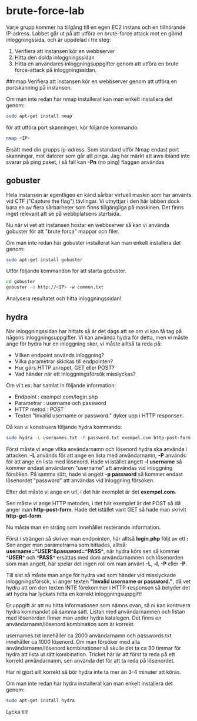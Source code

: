 # brute-force-lab
Varje grupp kommer ha tillgång till en egen EC2 instans och en tillhörande IP-adress. 
Labbet går ut på att utföra en brute-force attack mot en gömd inloggningssida, och är uppdelad i tre steg:

1. Verifiera att instansen kör en webbserver
2. Hitta den dolda inloggningssidan
3. Hitta en användares inloggningsuppgifter genom att utföra en brute force-attack på inloggningssidan.


##nmap
Verifiera att instansen kör en webbserver genom att utföra en portskanning på instansen. 

Om man inte redan har nmap installerat kan man enkelt installera det genom:

```sh
sudo apt-get install nmap
```
för att utföra port skanningen, kör följande kommando:

```sh
nmap <IP>
```
Ersätt <IP> med din grupps ip-adress. Som standard utför Nmap endast port skanningar, mot datorer som går att pinga. Jag har märkt att aws ibland inte svarar på ping paket, i så fall kan **-Pn** (no ping) flaggan användas

## gobuster
Hela instansen är egentligen en känd sårbar virtuell maskin som har använts vid CTF ("Capture the flag") tävlingar. Vi utnyttjar i den här labben dock bara en av flera sårbarheter som finns tillgängliga på maskinen. Det finns inget relevant att se på webbplatsens startsida.
  
Nu när vi vet att instansen hostar en webbserver så kan vi använda gobuster för att "brute forca" mappar och filer. 

Om man inte redan har gobuster installerat kan man enkelt installera det genom:

```sh
sudo apt-get install gobuster
```

Utför följande kommandon för att starta gobuster.
```sh
cd gobuster
gobuster -u http://<IP> -w common.txt
```
Analysera resultatet och hitta inloggningssidan!
  
## hydra
När inloggningssidan har hittats så är det dags att se om vi kan få tag på någons inloggningsuppgifter. Vi kan använda hydra för detta, men vi måste ange för hydra hur en inloggning sker, vi måste alltså ta reda på:
  * Vilken endpoint används inloggning?
  * Vilka parametrar skickas till endpointen?
  * Hur görs HTTP anropet, GET eller POST?
  * Vad händer när ett inloggningsförsök misslyckas?
  
Om vi t.ex. har samlat in följande information:
  * Endpoint : exempel.com/login.php
  * Parametrar : username och password
  * HTTP metod : POST
  * Texten "Invalid username or password." dyker upp i HTTP responsen.

Då kan vi konstruera följande hydra kommando:
```sh  
sudo hydra -L usernames.txt -P password.txt exempel.com http-post-form "/login.php:username=^USER^&password=^PASS^:Invalid username or password."
```

Först måste vi ange vilka användarnamn och lösenord hydra ska använda i attacken. **-L** används för att ange en lista med användarnamn, **-P** används för att ange en lista med lösenord. Hade vi istället angett **-l username** så kommer endast användaren "username" att användas vid inloggning försöken. På samma sätt, hade vi angett **-p password** så kommer endast lösenordet "password" att användas vid inloggning försöken.  
  
 Efter det måste vi ange en url, i det här exemplet är det **exempel.com**.
  
 Sen måste vi ange HTTP metoden, i det här exemplet är det POST så då anger man **http-post-form**. Hade det istället varit GET så hade man skrivit **http-get-form**.
  
Nu måste man en sträng som innehåller resterande information.
  
Först i strängen så skriver man endpointen, här alltså **login.php** följt av ett **:** 
Sen anger man parametrarna som hittades, alltså: **username=^USER^&password=^PASS^**, när hydra körs sen så kommer **^USER^** och **^PASS^** ersättas med dom användarnamnen och lösenorden som man angett, här spelar det ingen roll om man använt **-L**, **-l**, **-P** eller **-P**. 
  
Till sist så måste man ange för hydra vad som händer vid misslyckade inloggningsförsök, vi anger texten **"Invalid username or password."**, då vet hydra att om den texten INTE förekommer i HTTP-responsen så betyder det att hydra har lyckats hitta en korrekt inloggningsuppgift!
  
Er uppgift är att nu hitta informationen som nämns ovan, så ni kan kontruera hydra kommandot på samma sätt. Listan med användarnamnen och listan med lösenorden finner man under hydra katalogen. Det finns en användarnamn/lösenord kombination som är korrekt. 

usernames.txt innehåller ca 2000 användarnamn och passwords.txt innehåller ca 1000 lösenord. Om man försöker med alla  användarnamn/lösenord kombinationer så skulle det ta ca 30 timmar för hydra att lista ut rätt kombination. Tricket här är att först ta reda på ett korrekt användarnamn, sen använda det för att ta reda på lösenordet.

Har ni gjort allt korrekt så bör hydra inte ta mer än 3-4 minuter att köras.

Om man inte redan har hydra installerat kan man enkelt installera det genom:

```sh
sudo apt-get install hydra
```

Lycka till!




